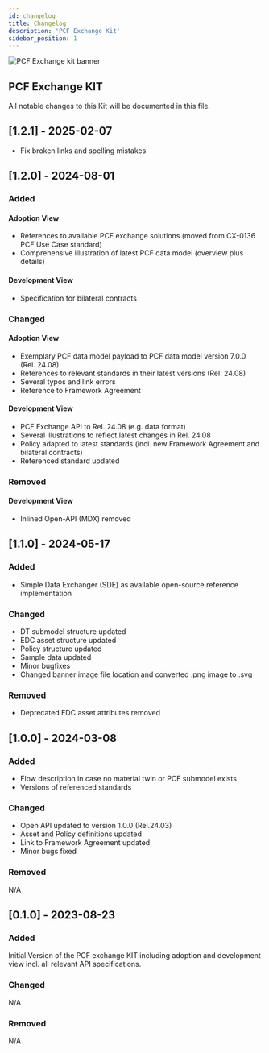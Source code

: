 ```yaml
---
id: changelog
title: Changelog
description: 'PCF Exchange Kit'
sidebar_position: 1
---
```


![PCF Exchange kit banner](@site/static/img/kits/pcf/pcf-kit-logo.svg)

## PCF Exchange KIT

All notable changes to this Kit will be documented in this file.

## [1.2.1] - 2025-02-07

* Fix broken links and spelling mistakes

## [1.2.0] - 2024-08-01

### Added

#### Adoption View

* References to available PCF exchange solutions (moved from CX-0136 PCF Use Case standard)
* Comprehensive illustration of latest PCF data model (overview plus details)

#### Development View

* Specification for bilateral contracts

### Changed

#### Adoption View

* Exemplary PCF data model payload to PCF data model version 7.0.0 (Rel. 24.08)
* References to relevant standards in their latest versions (Rel. 24.08)
* Several typos and link errors
* Reference to Framework Agreement

#### Development View

* PCF Exchange API to Rel. 24.08 (e.g. data format)
* Several illustrations to reflect latest changes in Rel. 24.08
* Policy adapted to latest standards (incl. new Framework Agreement and bilateral contracts)
* Referenced standard updated

### Removed

#### Development View

* Inlined Open-API (MDX) removed

## [1.1.0] - 2024-05-17

### Added

* Simple Data Exchanger (SDE) as available open-source reference implementation

### Changed

* DT submodel structure updated
* EDC asset structure updated
* Policy structure updated
* Sample data updated
* Minor bugfixes
* Changed banner image file location and converted .png image to .svg

### Removed

* Deprecated EDC asset attributes removed

## [1.0.0] - 2024-03-08

### Added

* Flow description in case no material twin or PCF submodel exists
* Versions of referenced standards

### Changed

* Open API updated to version 1.0.0 (Rel.24.03)
* Asset and Policy definitions updated
* Link to Framework Agreement updated
* Minor bugs fixed

### Removed

N/A

## [0.1.0] - 2023-08-23

### Added

Initial Version of the PCF exchange KIT including adoption and development view incl. all relevant API specifications.

### Changed

N/A

### Removed

N/A
